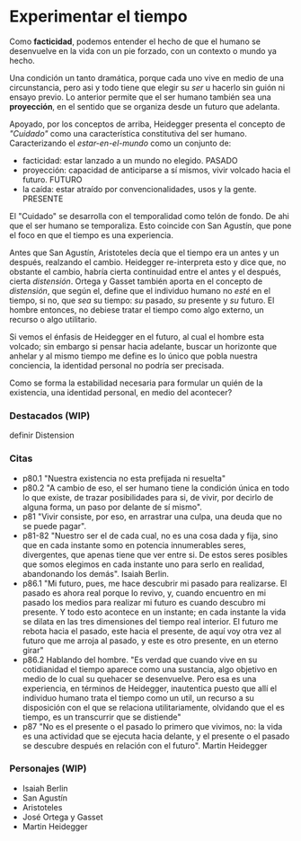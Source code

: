 # Experimentar el tiempo
Como **facticidad**, podemos entender el hecho de que el humano se desenvuelve en la vida con un pie forzado, con un contexto o mundo ya hecho.

Una condición un tanto dramática, porque cada uno vive en medio de una circunstancia, pero asi y todo tiene que elegir su *ser* u hacerlo sin guión ni ensayo previo. Lo anterior permite que el ser humano también sea una **proyección**, en el sentido que se organiza desde un futuro que adelanta.

<!-- cuando quien vive la vida, mira hacia atrás, lo hace con una sombre de culpa o deuda., y es que sabe que cuando eligió algo, nego todas las otras posibilidades. Elegir es perder. Vivir consiste en arrastrar una culpa que no se puede pagar. -->

Apoyado, por los conceptos de arriba, Heidegger presenta el concepto de *"Cuidado"* como una característica constitutiva del ser humano. Caracterizando el *estar-en-el-mundo* como un conjunto de:
- facticidad: estar lanzado a un mundo no elegido. PASADO
- proyección: capacidad de anticiparse a sí mismos, vivir volcado hacia el futuro. FUTURO
- la caída: estar atraído por convencionalidades, usos y la gente. PRESENTE

El "Cuidado" se desarrolla con el temporalidad como telón de fondo. De ahi que el ser humano se temporaliza. Esto coincide con San Agustín, que pone el foco en que el tiempo es una experiencia.

Antes que San Agustín, Aristoteles decía que el tiempo era un antes y un después, realzando el cambio. Heidegger re-interpreta esto y dice que, no obstante el cambio, habría cierta continuidad entre el antes y el después, cierta *distensión*. Ortega y Gasset también aporta en el concepto de *distensión*, que según el, define que el individuo humano no *esté* en el tiempo, si no, que *sea* su tiempo: *su* pasado, *su* presente y *su* futuro. El hombre entonces, no debiese tratar el tiempo como algo externo, un recurso o algo utilitario.

Si vemos el énfasis de Heidegger en el futuro, al cual el hombre esta volcado; sin embargo si pensar hacia adelante, buscar un horizonte que anhelar y al mismo tiempo me define es lo único que pobla nuestra conciencia, la identidad personal no podría ser precisada.

Como se forma la estabilidad necesaria para formular un quién de la existencia, una identidad personal, en medio del acontecer?

### Destacados (WIP)
definir Distension

### Citas
- p80.1 "Nuestra existencia no esta prefijada ni resuelta" 
- p80.2 "A cambio de eso, el ser humano tiene la condición única en todo lo que existe, de trazar posibilidades para si, de vivir, por decirlo de alguna forma, un paso por delante de sí mismo".
- p81 "Vivir consiste, por eso, en arrastrar una culpa, una deuda que no se puede pagar".
- p81-82 "Nuestro ser el de cada cual, no es una cosa dada y fija, sino que en cada instante somo en potencia innumerables seres, divergentes, que apenas tiene que ver entre si. De estos seres posibles que somos elegimos en cada instante uno para serlo en realidad, abandonando los demás". Isaiah Berlin.
- p86.1 "Mi futuro, pues, me hace descubrir mi pasado para realizarse. El pasado es ahora real porque lo revivo, y, cuando encuentro en mi pasado los medios para realizar mi futuro es cuando descubro mi presente. Y todo esto acontece en un instante; en cada instante la vida se dilata en las tres dimensiones del tiempo real interior. El futuro me rebota hacia el pasado, este hacia el presente, de aquí voy otra vez al futuro que me arroja al pasado, y este es otro presente, en un eterno girar"
- p86.2 Hablando del hombre. "Es verdad que cuando vive en su cotidianidad el tiempo aparece como una sustancia, algo objetivo en medio de lo cual su quehacer se desenvuelve. Pero esa es una experiencia, en términos de Heidegger, inautentica puesto que allí el individuo humano trata el tiempo como un util, un recurso a su disposición con el que se relaciona utilitariamente, olvidando que el es tiempo, es un transcurrir que se distiende"
- p87 "No es el presente o el pasado lo primero que vivimos, no: la vida es una actividad que se ejecuta hacia delante, y el presente o el pasado se descubre después en relación con el futuro". Martin Heidegger


### Personajes (WIP)
- Isaiah Berlin
- San Agustín
- Aristoteles
- José Ortega y Gasset
- Martin Heidegger

